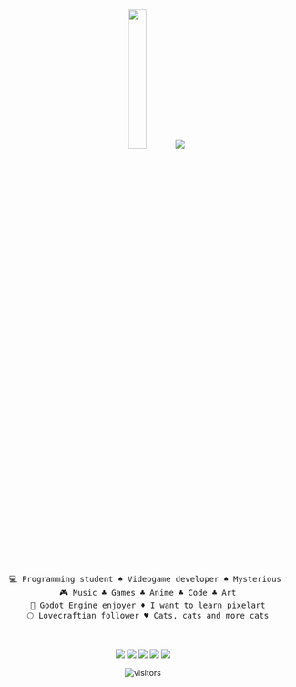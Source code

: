 <div align=center>  
<img src="https://64.media.tumblr.com/452115a94309de388a764d1fd618c39f/tumblr_piibsgfJVc1xdwfv2o1_540.gif" height="25%"/>
<img src="https://readme-typing-svg.demolab.com?font=Fira+Code&pause=1000&color=A21FF7&multiline=true&random=false&width=500&lines=Hello+hello%2C+i'm+Jesus%2C+a+creative+entity."/>
<br>
<pre>
  💻 Programming student ♠ Videogame developer ♠ Mysterious writer
  🎮 Music ♣ Games ♣ Anime ♣ Code ♣ Art
  🎨 Godot Engine enjoyer ♦ I want to learn pixelart
  🌕 Lovecraftian follower ♥ Cats, cats and more cats
</pre>
<br>

<a href="mailto:jesusdlugo02@gmail.com"><img src="https://img.shields.io/badge/Email-%23EA4335?logo=gmail&logoColor=%23ffffff"/></a>
[![](https://img.shields.io/badge/itch.io-%23FA5C5C?logo=itchdotio&logoColor=%23ffffff)](https://jess-dot-zero.itch.io)
[![](https://img.shields.io/badge/Twitch-%239146FF?logo=twitch&logoColor=%23ffffff)](https://www.twitch.tv/izekkentheone)
[![](https://img.shields.io/badge/Steam-%23000000?logo=steam&logoColor=%23ffffff)](https://steamcommunity.com/profiles/76561199222266170/)
[![](https://img.shields.io/badge/Discord-%235865F2?logo=discord&logoColor=%23ffffff)](https://discordapp.com/users/1072920047401570414.)
<br>

![visitors](https://visitor-badge.glitch.me/badge?page_id=JesusLugo2002.README&left_color=green&right_color=red)

</div>


